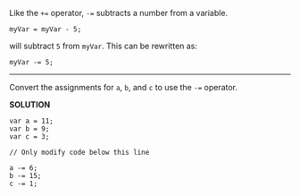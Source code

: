 Like the `+=` operator, `-=` subtracts a number from a variable.

`myVar = myVar - 5;`

will subtract `5` from `myVar`. This can be rewritten as:

`myVar -= 5;`

---

Convert the assignments for `a`, `b`, and `c` to use the `-=` operator.

**SOLUTION**

```
var a = 11;
var b = 9;
var c = 3;

// Only modify code below this line

a -= 6;
b -= 15;
c -= 1;


```
